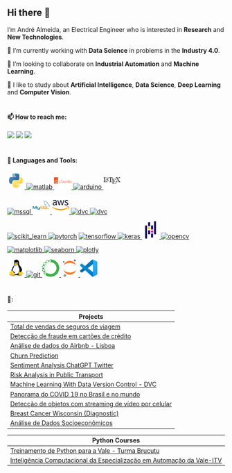 ## Hi there 👋

I’m André Almeida, an Electrical Engineer who is interested in **Research** and **New Technologies**. 

🔭 I’m currently working with **Data Science** in problems in the **Industry 4.0**.

👯 I’m looking to collaborate on **Industrial Automation** and **Machine Learning**.

:book: I like to study about **Artificial Intelligence**, **Data Science**, **Deep Learning** and **Computer Vision**.

#

#### 📫 How to reach me:

[![](https://img.shields.io/badge/Linkedin--blue)](https://www.linkedin.com/in/andre-almdsantos/)
[![](https://img.shields.io/badge/Medium--blue)](https://medium.com/@andre-almd)
[![](https://img.shields.io/badge/Lattes--blue)](http://lattes.cnpq.br/0777897683096605)

#

#### 🔨 Languages and Tools:
<p align="left">
<a href="https://www.python.org" target="_blank" rel="noreferrer"> <img src="https://raw.githubusercontent.com/devicons/devicon/master/icons/python/python-original.svg" alt="python" width="40" height="40"/> </a> 
<a href="https://www.mathworks.com/" target="_blank" rel="noreferrer"> <img src="https://upload.wikimedia.org/wikipedia/commons/2/21/Matlab_Logo.png" alt="matlab" width="40" height="40"/> </a> 
<a href="https://ubuntu.com/" target="_blank" rel="noreferrer"> <img src="https://github.com/devicons/devicon/blob/master/icons/ubuntu/ubuntu-plain-wordmark.svg" alt="ubuntu" width="40" height="40"/> </a> 
<a href="https://www.arduino.cc/" target="_blank" rel="noreferrer"> <img src="https://cdn.worldvectorlogo.com/logos/arduino-1.svg" alt="arduino" width="40" height="40"/> </a>
<a href="https://www.latex-project.org/" target="_blank" rel="noreferrer"> <img src="https://raw.githubusercontent.com/devicons/devicon/master/icons/latex/latex-original.svg" alt="Latex" width="40" height="40"/> </a> 

<a href="https://www.microsoft.com/en-us/sql-server" target="_blank" rel="noreferrer"> <img src="https://www.svgrepo.com/show/303229/microsoft-sql-server-logo.svg" alt="mssql" width="40" height="40"/> </a> 
<a href="https://www.mysql.com/" target="_blank" rel="noreferrer"> <img src="https://raw.githubusercontent.com/devicons/devicon/master/icons/mysql/mysql-original-wordmark.svg" alt="mysql" width="40" height="40"/> </a>
<a href="https://aws.amazon.com/" target="_blank" rel="noreferrer"> <img src="https://github.com/devicons/devicon/blob/master/icons/amazonwebservices/amazonwebservices-original-wordmark.svg" alt="aws" width="40" height="40"/> </a>
<a href="https://dvc.org/" target="_blank" rel="noreferrer"> <img src="https://www.svgrepo.com/show/373568/dvc.svg" alt="dvc" width="40" height="40"/> </a>
<a href="https://mlflow.org/docs/latest/index.html" target="_blank" rel="noreferrer"> <img src="https://mlflow.org/docs/latest/_static/MLflow-logo-final-black.png" alt="dvc" width="80" height="40"/> </a>

<a href="https://scikit-learn.org/" target="_blank" rel="noreferrer"> <img src="https://upload.wikimedia.org/wikipedia/commons/0/05/Scikit_learn_logo_small.svg" alt="scikit_learn" width="40" height="40"/> </a>
<a href="https://pytorch.org/" target="_blank" rel="noreferrer"> <img src="https://www.vectorlogo.zone/logos/pytorch/pytorch-icon.svg" alt="pytorch" width="40" height="40"/></a>
<a href="https://www.tensorflow.org" target="_blank" rel="noreferrer"> <img src="https://www.vectorlogo.zone/logos/tensorflow/tensorflow-icon.svg" alt="tensorflow" width="40" height="40"/> </a>
<a href="https://keras.io/" target="_blank" rel="noreferrer"> <img src="https://raw.githubusercontent.com/valohai/ml-logos/master/keras.svg" alt="keras" width="40" height="40"/> </a>
<a href="https://pandas.pydata.org/" target="_blank" rel="noreferrer"> <img src="https://raw.githubusercontent.com/devicons/devicon/2ae2a900d2f041da66e950e4d48052658d850630/icons/pandas/pandas-original.svg" alt="pandas" width="40" height="40"/> </a>
<a href="https://opencv.org/" target="_blank" rel="noreferrer"> <img src="https://www.vectorlogo.zone/logos/opencv/opencv-icon.svg" alt="opencv" width="40" height="40"/> </a>

<a href="https://matplotlib.org/" target="_blank" rel="noreferrer"> <img src="https://matplotlib.org/_static/images/logo2.svg" alt="matplotlib" width="50" height="50"/> </a>
<a href="https://seaborn.pydata.org/" target="_blank" rel="noreferrer"> <img src="https://seaborn.pydata.org/_images/logo-mark-lightbg.svg" alt="seaborn" width="40" height="40"/> </a>
<a href="https://plotly.com/graphing-libraries/" target="_blank" rel="noreferrer"> <img src="https://upload.wikimedia.org/wikipedia/commons/thumb/8/8a/Plotly-logo.png/1200px-Plotly-logo.png" alt="plotly" width="120" height="40"/> </a>

<a href="https://www.linux.org/" target="_blank" rel="noreferrer"> <img src="https://raw.githubusercontent.com/devicons/devicon/master/icons/linux/linux-original.svg" alt="linux" width="40" height="40"/> </a> 
<a href="https://git-scm.com/" target="_blank" rel="noreferrer"> <img src="https://www.vectorlogo.zone/logos/git-scm/git-scm-icon.svg" alt="git" width="40" height="40"/> </a>
<a href="https://www.anaconda.com/products/distribution" target="_blank" rel="noreferrer"> <img src="https://raw.githubusercontent.com/devicons/devicon/master/icons/anaconda/anaconda-original.svg" alt="Anaconda" width="40" height="40"/> </a>
<a href="https://jupyter.org/" target="_blank" rel="noreferrer"> <img src="https://raw.githubusercontent.com/devicons/devicon/master/icons/jupyter/jupyter-original.svg" alt="jupyter" width="40" height="40"/> </a>
<a href="https://code.visualstudio.com/" target="_blank" rel="noreferrer"> <img src="https://raw.githubusercontent.com/devicons/devicon/master/icons/vscode/vscode-original.svg" alt="vscode" width="40" height="40"/> </a> 

#

#### 💼:
| Projects |
| --------------- |
|[Total de vendas de seguros de viagem](https://github.com/andre-almd/Projeto_Vendas_De_Seguro-Data_Science_Academy)|
|[Detecção de fraude em cartões de crédito](https://github.com/andre-almd/Deteccao-de-Fraude-em-Cartoes-de-Credito)|
|[Análise de dados do Airbnb - Lisboa](https://github.com/andre-almd/Analisando-os-Dados-do-Airbnb)|
|[Churn Prediction](https://github.com/andre-almd/Churn-Prediction)|
|[Sentiment Analysis ChatGPT Twitter](https://github.com/andre-almd/Sentiment-Analysis-ChatGPT-Twitter)|
|[Risk Analysis in Public Transport](https://github.com/andre-almd/Risk-Analysis-in-Public-Transport)|
|[Machine Learning With Data Version Control - DVC](https://github.com/andre-almd/dvc-test)|
|[Panorama do COVID 19 no Brasil e no mundo](https://github.com/andre-almd/Panorama-do-COVID-19-no-Brasil)|
|[Detecção de objetos com streaming de vídeo por celular](https://github.com/andre-almd/ObjectDetection-StreamingRTMP)|
|[Breast Cancer Wisconsin (Diagnostic)](https://github.com/andre-almd/alura_care)|
|[Análise de Dados Socioeconômicos](https://github.com/andre-almd/WorldHappinesReport)|

| Python Courses |
| --------------- |
|[Treinamento de Python para a Vale - Turma Brucutu](https://github.com/andre-almd/Treinamento_Python_Vale_Turma_Brucutu)|
|[Inteligência Computacional da Especialização em Automação da Vale-ITV](https://github.com/andre-almd/Esp_ITV_Automacao_IC_2022)|


<!--
**andre-almd/andre-almd** is a ✨ _special_ ✨ repository because its `README.md` (this file) appears on your GitHub profile.

Here are some ideas to get you started:

- 🔭 I’m currently working on ...
- 🌱 I’m currently learning ...
- 👯 I’m looking to collaborate on ...
- 🤔 I’m looking for help with ...
- 💬 Ask me about ...
- 📫 How to reach me: ...
- 😄 Pronouns: ...
- ⚡ Fun fact: ...
-->
